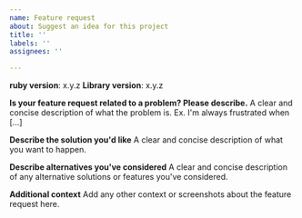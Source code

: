 ```yaml
---
name: Feature request
about: Suggest an idea for this project
title: ''
labels: ''
assignees: ''

---
```


**ruby version**: x.y.z
**Library version**: x.y.z

**Is your feature request related to a problem? Please describe.**
A clear and concise description of what the problem is. Ex. I'm always frustrated when [...]

**Describe the solution you'd like**
A clear and concise description of what you want to happen.

**Describe alternatives you've considered**
A clear and concise description of any alternative solutions or features you've considered.

**Additional context**
Add any other context or screenshots about the feature request here.
